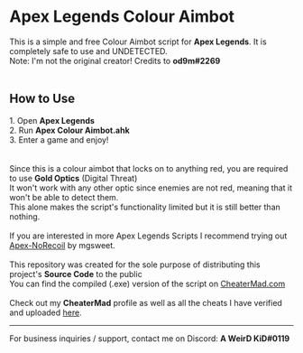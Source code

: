 <h1>Apex Legends Colour Aimbot</h1>

This is a simple and free Colour Aimbot script for <b>Apex Legends</b>.
It is completely safe to use and UNDETECTED.
<br>
Note: I'm not the original creator! Credits to <b>od9m#2269</b>
<br>
<br>

<h2>How to Use</h2>
1. Open <b>Apex Legends</b>
<br>
2. Run <b>Apex Colour Aimbot.ahk</b>
<br>
3. Enter a game and enjoy!
<br>
<br>
<br>
Since this is a colour aimbot that locks on to anything red, you are required to use <b>Gold Optics</b> (Digital Threat)
<br>
It won't work with any other optic since enemies are not red, meaning that it won't be able to detect them.
<br>
This alone makes the script's functionality limited but it is still better than nothing.
<br>
<br>
If you are interested in more Apex Legends Scripts I recommend trying out <a href="https://github.com/mgsweet/Apex-NoRecoil-2021">Apex-NoRecoil</a> by mgsweet.
<br>
<br>
This repository was created for the sole purpose of distributing this project's <b>Source Code</b> to the public
<br>
You can find the compiled (.exe) version of the script on <a href="https://cheatermad.com/apex-legends-colour-aimbot-ahk-script/">CheaterMad.com</a>
<br>
<br>
Check out my <b>CheaterMad</b> profile as well as all the cheats I have verified and uploaded <a href="https://cheatermad.com/user/aweirdkid/">here</a>.
<br>
<hr>

For business inquiries / support, contact me on Discord: <b>A WeirD KiD#0119</b>
